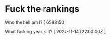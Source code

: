 # Fuck the rankings

Who the hell am I?
{ 6598150 }

What fucking year is it?
[ 2024-11-14T22:00:00Z ]
